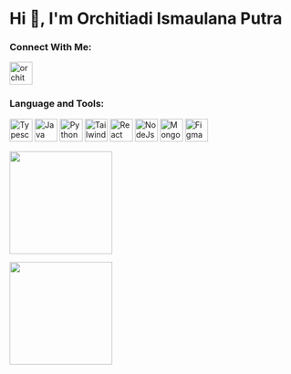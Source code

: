 # Hi 👋, I'm Orchitiadi Ismaulana Putra</h1>

### Connect With Me:
<p>
    <a href="https://linkedin.com/in/orchit" target="blank"
        ><img
            src="https://cdn.jsdelivr.net/gh/devicons/devicon/icons/linkedin/linkedin-original.svg"
            alt="orchit"
            width="40"
            height="40"
    /></a>
</p>

### Language and Tools:
<p>
    <img
        src="https://cdn.jsdelivr.net/gh/devicons/devicon/icons/typescript/typescript-original.svg"
        alt="Typescript"
        width="40"
        height="40"
    />
    <img
        src="https://cdn.jsdelivr.net/gh/devicons/devicon/icons/java/java-original.svg"
        alt="Java"
        width="40"
        height="40"
    />
    <img
        src="https://cdn.jsdelivr.net/gh/devicons/devicon/icons/python/python-original.svg"
        alt="Python"
        width="40"
        height="40"
    />
    <img
        src="https://cdn.jsdelivr.net/gh/devicons/devicon/icons/tailwindcss/tailwindcss-plain.svg"
        alt="Tailwindcss"
        width="40"
        height="40"
    />
    <img
        src="https://cdn.jsdelivr.net/gh/devicons/devicon/icons/react/react-original.svg"
        alt="React"
        width="40"
        height="40"
    />
    <img
        src="https://cdn.jsdelivr.net/gh/devicons/devicon/icons/nodejs/nodejs-original.svg"
        alt="NodeJs"
        width="40"
        height="40"
    />
    <img
        src="https://cdn.jsdelivr.net/gh/devicons/devicon/icons/mongodb/mongodb-original.svg"
        alt="Mongodb"
        width="40"
        height="40"
    />
    <img
        src="https://cdn.jsdelivr.net/gh/devicons/devicon/icons/figma/figma-original.svg"
        alt="Figma"
        width="40"
        height="40"
    />
</p>

<p>
    <img
        align="center"
        src="http://github-profile-summary-cards.vercel.app/api/cards/stats?username=noxzym&theme=2077"
        height="180em"
    />
</p>

<p>
    <img
        align="center"
        src="http://github-profile-summary-cards.vercel.app/api/cards/profile-details?username=noxzym&theme=2077"
        height="180em"
    />
</p>
